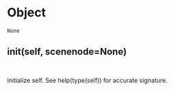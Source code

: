 # Object 
 ```
 None 
```
## __init__(self, scenenode=None) 

 ```  ``` 

 Initialize self.  See help(type(self)) for accurate signature. 

